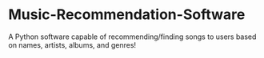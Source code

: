 # Music-Recommendation-Software
A Python software capable of recommending/finding songs to users based on names, artists, albums, and genres! 
